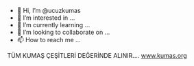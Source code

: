- 👋 Hi, I’m @ucuzkumas
- 👀 I’m interested in ...
- 🌱 I’m currently learning ...
- 💞️ I’m looking to collaborate on ...
- 📫 How to reach me ...

<!---
ucuzkumas/ucuzkumas is a ✨ special ✨ repository because its `README.md` (this file) appears on your GitHub profile.
You can click the Preview link to take a look at your changes.
--->
TÜM KUMAŞ ÇEŞİTLERİ DEĞERİNDE ALINIR....
www.kumas.org  
